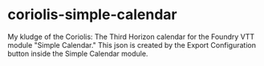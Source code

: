 # coriolis-simple-calendar
My kludge of the Coriolis: The Third Horizon calendar for the Foundry VTT module "Simple Calendar."
This json is created by the Export Configuration button inside the Simple Calendar module. 

